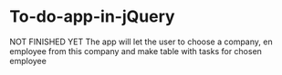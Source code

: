 # To-do-app-in-jQuery
NOT FINISHED YET The app will let the user to choose a company, en employee from this company and make table with tasks for chosen employee
